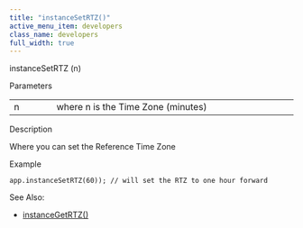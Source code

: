 ```yaml
---
title: "instanceSetRTZ()"
active_menu_item: developers
class_name: developers
full_width: true
---
```



instanceSetRTZ (n)

Parameters

<table>
<tr>
<td width="55">
n

</td>
<td width="27">
</td>
<td width="798">
where n is the Time Zone (minutes)

</td>
</tr>
</table>

Description

Where you can set the Reference Time Zone

Example

    app.instanceSetRTZ(60)); // will set the RTZ to one hour forward
   

See Also:

 - [instanceGetRTZ()](instancegetrtz)

